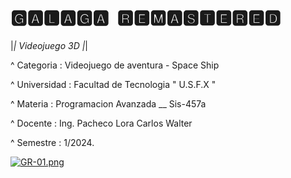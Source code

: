 # 🅶🅰🅻🅰🅶🅰 ​ 🆁🅴🅼🅰🆂🆃🅴🆁🅴🅳

|*| Videojuego 3D |*|

^ Categoria : Videojuego de aventura - Space Ship 

^ Universidad : Facultad de Tecnologia  " U.S.F.X "

^ Materia : Programacion Avanzada __ Sis-457a 

^ Docente : Ing. Pacheco Lora Carlos Walter

^ Semestre :  1/2024.



[![GR-01.png](https://i.postimg.cc/kXCtPfzr/GR-01.png)](https://postimg.cc/HjSLQ4T3)


